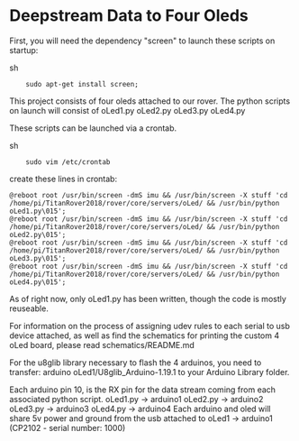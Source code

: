 # Deepstream Data to Four Oleds

First, you will need the dependency "screen" to launch these scripts on startup:

sh
```
    sudo apt-get install screen;
```

This project consists of four oleds attached to our rover.  The python scripts on launch will consist of
oLed1.py
oLed2.py
oLed3.py
oLed4.py

These scripts can be launched via a crontab.

sh
```
    sudo vim /etc/crontab
```

create these lines in crontab:


```
@reboot root /usr/bin/screen -dmS imu && /usr/bin/screen -X stuff 'cd /home/pi/TitanRover2018/rover/core/servers/oLed/ && /usr/bin/python oLed1.py\015';
@reboot root /usr/bin/screen -dmS imu && /usr/bin/screen -X stuff 'cd /home/pi/TitanRover2018/rover/core/servers/oLed/ && /usr/bin/python oLed2.py\015';
@reboot root /usr/bin/screen -dmS imu && /usr/bin/screen -X stuff 'cd /home/pi/TitanRover2018/rover/core/servers/oLed/ && /usr/bin/python oLed3.py\015';
@reboot root /usr/bin/screen -dmS imu && /usr/bin/screen -X stuff 'cd /home/pi/TitanRover2018/rover/core/servers/oLed/ && /usr/bin/python oLed4.py\015';
```

As of right now, only oLed1.py has been written, though the code is mostly reuseable.

For information on the process of assigning udev rules to each serial to usb device attached, as well as find the schematics for printing the custom 4 oLed board, please read schematics/README.md

For the u8glib library necessary to flash the 4 arduinos, you need to transfer: 
arduino oLed1/U8glib_Arduino-1.19.1
to your Arduino Library folder.

Each arduino pin 10, is the RX pin for the data stream coming from each associated python script.
oLed1.py -> arduino1
oLed2.py -> arduino2
oLed3.py -> arduino3
oLed4.py -> arduino4
Each arduino and oled will share 5v power and ground from the usb attached to 
oLed1 -> arduino1 (CP2102 - serial number: 1000)